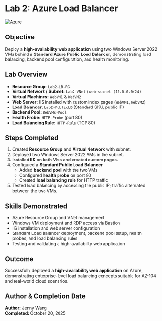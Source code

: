 # Lab 2: Azure Load Balancer

![Azure](https://img.shields.io/badge/Azure-Cloud-blue)

## **Objective**
Deploy a **high-availability web application** using two Windows Server 2022 VMs behind a **Standard Azure Public Load Balancer**, demonstrating load balancing, backend pool configuration, and health monitoring.

## **Lab Overview**
- **Resource Group:** `Lab2-LB-RG`  
- **Virtual Network / Subnet:** `Lab2-VNet` / `web-subnet (10.0.0.0/24)`  
- **Virtual Machines:** `WebVM1` & `WebVM2`  
- **Web Server:** IIS installed with custom index pages (`WebVM1`, `WebVM2`)  
- **Load Balancer:** `Lab2-PublicLB` (Standard SKU, public IP)  
- **Backend Pool:** `WebVMs-Pool`  
- **Health Probe:** `HTTP-Probe` (port 80)  
- **Load Balancing Rule:** `HTTP-Rule` (TCP 80)

## **Steps Completed**
1. Created **Resource Group** and **Virtual Network** with subnet.  
2. Deployed two Windows Server 2022 VMs in the subnet.  
3. Installed **IIS** on both VMs and created custom pages.  
4. Configured a **Standard Public Load Balancer**:
   - Added **backend pool** with the two VMs  
   - Configured **health probe** on port 80  
   - Created **load balancing rule** for HTTP traffic  
5. Tested load balancing by accessing the public IP; traffic alternated between the two VMs.

## **Skills Demonstrated**
- Azure Resource Group and VNet management  
- Windows VM deployment and RDP access via Bastion  
- IIS installation and web server configuration  
- Standard Load Balancer deployment, backend pool setup, health probes, and load balancing rules  
- Testing and validating a high-availability web application

## **Outcome**
Successfully deployed a **high-availability web application** on Azure, demonstrating enterprise-level load balancing concepts suitable for AZ-104 and real-world cloud scenarios.

## **Author & Completion Date**
**Author:** Jenny Wang  
**Completed:** October 20, 2025


